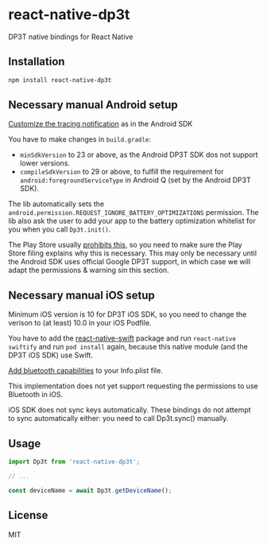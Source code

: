 # react-native-dp3t

DP3T native bindings for React Native

## Installation

```sh
npm install react-native-dp3t
```

## Necessary manual Android setup

[Customize the tracing notification](https://github.com/DP-3T/dp3t-sdk-android#customize-tracing-notification) as in the Android SDK

You have to make changes in `build.gradle`:
- `minSdkVersion` to 23 or above, as the Android DP3T SDK dos not support lower versions.
- `compileSdkVersion` to 29 or above, to fulfill the requirement for `android:foregroundServiceType` in Android Q (set by the Android DP3T SDK).

The lib automatically sets the `android.permission.REQUEST_IGNORE_BATTERY_OPTIMIZATIONS` permission.
The lib also ask the user to add your app to the battery optimization whitelist for you when you call `Dp3t.init()`.

The Play Store usually [prohibits this](https://developer.android.com/training/monitoring-device-state/doze-standby.html#support_for_other_use_cases),
so you need to make sure the Play Store filing explains why this is necessary.
This may only be necessary until the Android SDK uses official Google DP3T support, in which case we will adapt the permissions & warning sin this section.

## Necessary manual iOS setup

Minimum iOS version is 10 for DP3T iOS SDK, so you need to change the verison to (at least) 10.0 in your iOS Podfile.

You have to add the [react-native-swift](https://github.com/rhdeck/react-native-swift) package and run `react-native swiftify` and run `pod install` again, because this native module (and the DP3T iOS SDK) use Swift.

[Add bluetooth capabilities](https://github.com/DP-3T/dp3t-sdk-ios#start--stop-tracing) to your Info.plist file.

This implementation does not yet support requesting the permissions to use Bluetooth in iOS.

iOS SDK does not sync keys automatically. These bindings do not attempt to sync automatically either: you need to call Dp3t.sync() manually.

## Usage

```js
import Dp3t from 'react-native-dp3t';

// ...

const deviceName = await Dp3t.getDeviceName();
```

## License

MIT
